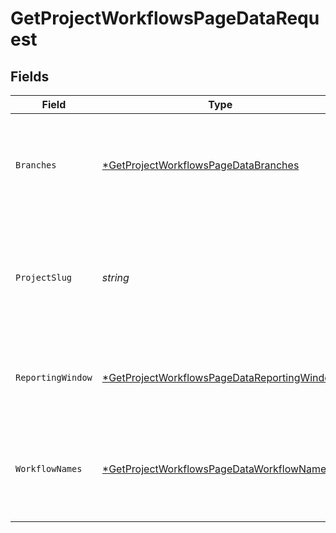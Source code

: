 # GetProjectWorkflowsPageDataRequest


## Fields

| Field                                                                                                                | Type                                                                                                                 | Required                                                                                                             | Description                                                                                                          |
| -------------------------------------------------------------------------------------------------------------------- | -------------------------------------------------------------------------------------------------------------------- | -------------------------------------------------------------------------------------------------------------------- | -------------------------------------------------------------------------------------------------------------------- |
| `Branches`                                                                                                           | [*GetProjectWorkflowsPageDataBranches](../../models/operations/getprojectworkflowspagedatabranches.md)               | :heavy_minus_sign:                                                                                                   | The names of VCS branches to include in branch-level workflow metrics.                                               |
| `ProjectSlug`                                                                                                        | *string*                                                                                                             | :heavy_check_mark:                                                                                                   | Project slug in the form `vcs-slug/org-name/repo-name`. The `/` characters may be URL-escaped.                       |
| `ReportingWindow`                                                                                                    | [*GetProjectWorkflowsPageDataReportingWindow](../../models/operations/getprojectworkflowspagedatareportingwindow.md) | :heavy_minus_sign:                                                                                                   | The time window used to calculate summary metrics.                                                                   |
| `WorkflowNames`                                                                                                      | [*GetProjectWorkflowsPageDataWorkflowNames](../../models/operations/getprojectworkflowspagedataworkflownames.md)     | :heavy_minus_sign:                                                                                                   | The names of workflows to include in workflow-level metrics.                                                         |